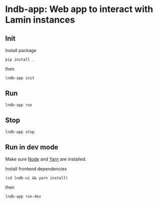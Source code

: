 # lndb-app: Web app to interact with Lamin instances

## Init

Install package

```
pip install .
```

then

```
lndb-app init
```

## Run

```
lndb-app run
```

## Stop

```
lndb-app stop
```

## Run in dev mode

Make sure [Node](https://nodejs.org/en/download/) and [Yarn](https://classic.yarnpkg.com/lang/en/docs/install/) are installed.

Install frontend dependencies

```
(cd lndb-ui && yarn install)
```

then

```
lndb-app run-dev
```
